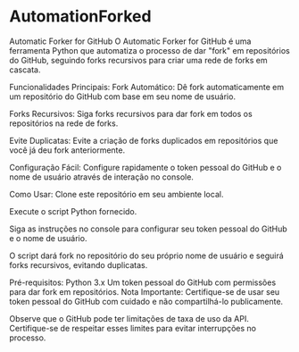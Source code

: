 # AutomationForked
Automatic Forker for GitHub
O Automatic Forker for GitHub é uma ferramenta Python que automatiza o processo de dar "fork" em repositórios do GitHub, seguindo forks recursivos para criar uma rede de forks em cascata.

Funcionalidades Principais:
Fork Automático: Dê fork automaticamente em um repositório do GitHub com base em seu nome de usuário.

Forks Recursivos: Siga forks recursivos para dar fork em todos os repositórios na rede de forks.

Evite Duplicatas: Evite a criação de forks duplicados em repositórios que você já deu fork anteriormente.

Configuração Fácil: Configure rapidamente o token pessoal do GitHub e o nome de usuário através de interação no console.

Como Usar:
Clone este repositório em seu ambiente local.

Execute o script Python fornecido.

Siga as instruções no console para configurar seu token pessoal do GitHub e o nome de usuário.

O script dará fork no repositório do seu próprio nome de usuário e seguirá forks recursivos, evitando duplicatas.

Pré-requisitos:
Python 3.x
Um token pessoal do GitHub com permissões para dar fork em repositórios.
Nota Importante:
Certifique-se de usar seu token pessoal do GitHub com cuidado e não compartilhá-lo publicamente.

Observe que o GitHub pode ter limitações de taxa de uso da API. Certifique-se de respeitar esses limites para evitar interrupções no processo.
